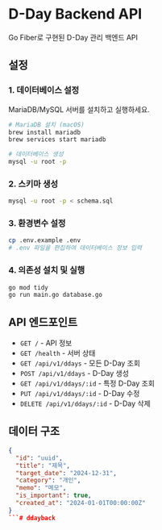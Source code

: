 # D-Day Backend API

Go Fiber로 구현된 D-Day 관리 백엔드 API

## 설정

### 1. 데이터베이스 설정
MariaDB/MySQL 서버를 설치하고 실행하세요.

```bash
# MariaDB 설치 (macOS)
brew install mariadb
brew services start mariadb

# 데이터베이스 생성
mysql -u root -p
```

### 2. 스키마 생성
```bash
mysql -u root -p < schema.sql
```

### 3. 환경변수 설정
```bash
cp .env.example .env
# .env 파일을 편집하여 데이터베이스 정보 입력
```

### 4. 의존성 설치 및 실행
```bash
go mod tidy
go run main.go database.go
```

## API 엔드포인트

- `GET /` - API 정보
- `GET /health` - 서버 상태
- `GET /api/v1/ddays` - 모든 D-Day 조회
- `POST /api/v1/ddays` - D-Day 생성
- `GET /api/v1/ddays/:id` - 특정 D-Day 조회
- `PUT /api/v1/ddays/:id` - D-Day 수정
- `DELETE /api/v1/ddays/:id` - D-Day 삭제

## 데이터 구조

```json
{
  "id": "uuid",
  "title": "제목",
  "target_date": "2024-12-31",
  "category": "개인",
  "memo": "메모",
  "is_important": true,
  "created_at": "2024-01-01T00:00:00Z"
}
```# ddayback
